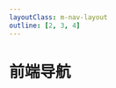 ```yaml
---
layoutClass: m-nav-layout
outline: [2, 3, 4]
---
```


<script setup>
import MNavLinks from './components/MNavLinks.vue'

import { NAV_DATA } from './data'
</script>
<style src="./index.scss"></style>

# 前端导航


<MNavLinks v-for="{title, items} in NAV_DATA" :title="title" :items="items"/>

<br />

